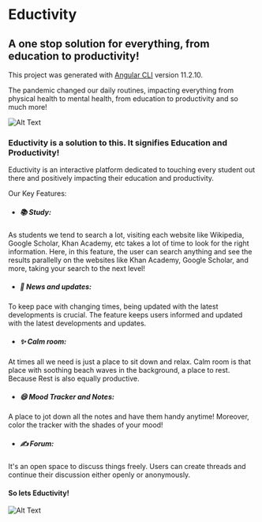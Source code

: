 # Eductivity

## A one stop solution for everything, from education to productivity!

This project was generated with [Angular CLI](https://github.com/angular/angular-cli) version 11.2.10.

The pandemic changed our daily routines, impacting everything from physical health to mental health, from education to productivity and so much more!

![Alt Text](https://media.giphy.com/media/iIRwR0Kc0OjG12oEer/giphy.gif)


### Eductivity is a solution to this. It signifies Education and Productivity! 
Eductivity is an interactive platform dedicated to touching every student out there and positively impacting their education and productivity.

Our Key Features:

- ##### :books: Study:
As students we tend to search a lot, visiting each website like Wikipedia, Google Scholar, Khan Academy, etc takes a lot of time to look for the right information. Here, in this feature, the user can search anything and see the results parallelly on the websites like Khan Academy, Google Scholar, and more, taking your search to the next level!

- ##### :newspaper: News and updates:
To keep pace with changing times, being updated with the latest developments is crucial. The feature keeps users informed and updated with the latest developments and updates. 

- ##### :sparkles: Calm room:
At times all we need is just a place to sit down and relax. Calm room is that place with soothing beach waves in the background, a place to rest. Because Rest is also equally productive.

- ##### :smile: Mood Tracker and Notes:
A place to jot down all the notes and have them handy anytime! Moreover, color the tracker with the shades of your mood!

- ##### :writing_hand: Forum:
It's an open space to discuss things freely. Users can create threads and continue their discussion either openly or anonymously.

#### So lets Eductivity!
![Alt Text](https://media.giphy.com/media/TdfyKrN7HGTIY/giphy.gif)


